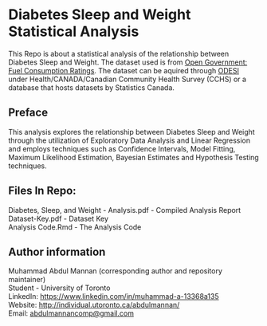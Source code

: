 # Diabetes Sleep and Weight Statistical Analysis

This Repo is about a statistical analysis of the relationship between Diabetes Sleep and Weight. The dataset used is from [Open Government: Fuel Consumption Ratings](https://www.statcan.gc.ca/en/survey/household/3226). The dataset can be aquired through [ODESI](http://odesi2.scholarsportal.info/webview/) under Health/CANADA/Canadian Community Health Survey (CCHS) or a database that hosts datasets by Statistics Canada.

## Preface
This analysis explores the relationship between Diabetes Sleep and Weight through the utilization of Exploratory Data Analysis and Linear Regression and employs techniques such as Confidence Intervals, Model Fitting, Maximum Likelihood Estimation, Bayesian Estimates and Hypothesis Testing techniques.

## Files In Repo:
Diabetes, Sleep, and Weight - Analysis.pdf - Compiled Analysis Report <br />
Dataset-Key.pdf - Dataset Key <br />
Analysis Code.Rmd - The Analysis Code <br />

## Author information
Muhammad Abdul Mannan (corresponding author and repository maintainer) <br />
Student - University of Toronto <br />
LinkedIn: https://www.linkedin.com/in/muhammad-a-13368a135 <br />
Website: http://individual.utoronto.ca/abdulmannan/ <br />
Email: abdulmannancomp@gmail.com <br />
